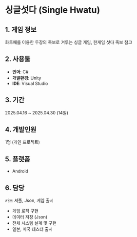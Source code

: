# 싱글섯다 (Single Hwatu)

## 1. 게임 정보
화투패를 이용한 두장의 족보로 겨루는 싱글 게임, 한게임 섯다 족보 참고

## 2. 사용툴
- **언어**: C#
- **개발환경**: Unity
- **IDE**: Visual Studio

## 3. 기간
2025.04.16 ~ 2025.04.30 (14일) 

## 4. 개발인원
1명 (개인 프로젝트)

## 5. 플랫폼
- Android

## 6. 담당
카드 셔플, Json, 게임 출시
- 게임 로직 구현
- 데이터 저장 (Json) 
- 전체 시스템 설계 및 구현
- 일본, 미국 테스터 출시
